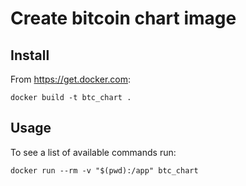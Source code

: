 # Create bitcoin chart image

## Install
From https://get.docker.com:
```shell
docker build -t btc_chart .
```

## Usage

To see a list of available commands run:

```shell
docker run --rm -v "$(pwd):/app" btc_chart
```
